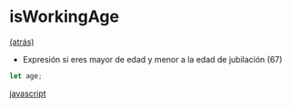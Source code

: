 # isWorkingAge

[(atrás)](./README.md)

* Expresión si eres mayor de edad y menor a la edad de jubilación (67)

```javascript
let age;
```

[javascript](https://github.com/USantaTecla-mathematics/javascript/blob/master/expresiones/Edad%20laboral/Edad%20laboral.js)
